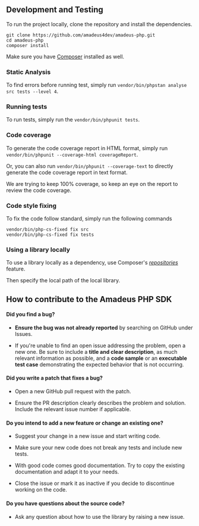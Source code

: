 ## Development and Testing

To run the project locally, clone the repository and install the dependencies.

```
git clone https://github.com/amadeus4dev/amadeus-php.git
cd amadeus-php
composer install
```

Make sure you have [Composer](https://getcomposer.org/) installed as well.

### Static Analysis

To find errors before running test, simply run `vendor/bin/phpstan analyse src tests --level 4`.

### Running tests

To run tests, simply run the `vendor/bin/phpunit tests`.

### Code coverage

To generate the code coverage report in HTML format, simply run `vendor/bin/phpunit --coverage-html coverageReport`.

Or, you can also run `vendor/bin/phpunit --coverage-text` to directly generate the code coverage report in text format.

We are trying to keep 100% coverage, so keep an eye on the report to review the code coverage.

### Code style fixing

To fix the code follow standard, simply run the following commands

```
vendor/bin/php-cs-fixed fix src 
vendor/bin/php-cs-fixed fix tests
```

### Using a library locally

To use a library locally as a dependency, use Composer's [_repositories_](https://getcomposer.org/doc/05-repositories.md#path) feature.

Then specify the local path of the local library.

## How to contribute to the Amadeus PHP SDK

#### **Did you find a bug?**

* **Ensure the bug was not already reported** by searching on GitHub under Issues.

* If you're unable to find an open issue addressing the problem, open a new one. Be sure to include a **title and clear description**, as much relevant information as possible, and a **code sample** or an **executable test case** demonstrating the expected behavior that is not occurring.

#### **Did you write a patch that fixes a bug?**

* Open a new GitHub pull request with the patch.

* Ensure the PR description clearly describes the problem and solution. Include the relevant issue number if applicable.

#### **Do you intend to add a new feature or change an existing one?**

* Suggest your change in a new issue and start writing code.

* Make sure your new code does not break any tests and include new tests.

* With good code comes good documentation. Try to copy the existing documentation and adapt it to your needs.

* Close the issue or mark it as inactive if you decide to discontinue working on the code.

#### **Do you have questions about the source code?**

* Ask any question about how to use the library by raising a new issue.


